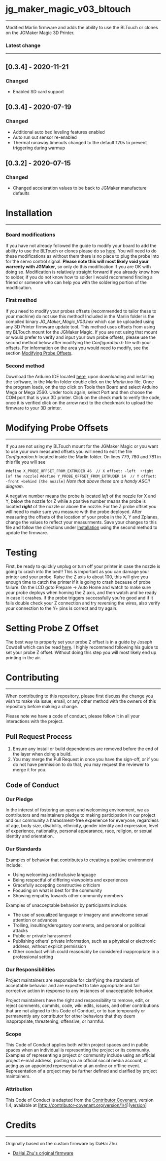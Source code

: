 # jg_maker_magic_v03_bltouch

***

Modified Marlin firmware and adds the ability to use the BLTouch or clones on the JGMaker Magic 3D Printer.
### Latest change

****
## [0.3.4] - 2020-11-21
### Changed
- Enabled SD card support

## [0.3.4] - 2020-07-19
### Changed
- Additional auto bed leveling features enabled
- Auto run out sensor re-enabled
- Thermal runaway timeouts changed to the default 120s to prevent triggering during warmup

## [0.3.2] - 2020-07-15
### Changed
- Changed acceleration values to be back to JGMaker manufacture defaults

# Installation

***

### Board modifications

If you have not already followed the guide to modify your board to add the ability to use the BLTouch or clones please do so [here](https://cnorton-webdev.github.io). You will need to do these modifications as without them there is no place to plug the probe into for the servo control signal. **Please note this will most likely void your warrenty with JGMaker**, so only do this modification if you are OK with doing so. Modification is relatively straight forward if you already know how to solder, if you do not know how to solder I would recommend finding a friend or someone who can help you with the soldering portion of the modification.

### First method

If you need to modify your probes offsets (recommended to tailor these to your machine) do not use this method! Included in the Marlin folder is the compiled binary *JG_Maker_Magic_V03.hex* which can be uploaded using any 3D Printer firmware update tool. This method uses offsets from using my BLTouch mount for the JGMaker Magic. If you are not using that mount or would prefer to verify and input your own probe offsets, please use the second method below after modifying the *Configuration.h* file with your offsets. For information on the area you would need to modify, see the section [Modifying Probe Offsets](https://github.com/cnorton-webdev/jg_maker_magic_v03_bltouch#modifying-probe-offsets).

### Second method

Download the Arduino IDE located [here](https://www.arduino.cc/en/Main/Software), upon downloading and installing the software, in the Marlin folder double click on the *Marlin.ino* file. Once the program loads, on the top click on Tools then Board and select Arduino Mega or Mega 2560. Under tools again, select Port and then choose the COM port that is your 3D printer. Click on the check mark to verify the code, once it is verified click on the arrow next to the checkmark to upload the firmware to your 3D printer.

# Modifying Probe Offsets

***

If you are not using my BLTouch mount for the JGMaker Magic or you want to use your own measured offsets you will need to edit the file *Configuration.h* located inside the Marlin folder. On lines 779, 780 and 781 in this file you will see

`#define X_PROBE_OFFSET_FROM_EXTRUDER 46  // X offset: -left  +right  [of the nozzle]`
`#define Y_PROBE_OFFSET_FROM_EXTRUDER 14  // Y offset: -front +behind [the nozzle]`
*Note that above these are a handy ASCII diagram.*

A negative number means the probe is located *left* of the nozzle for X and Y, below the nozzle for Z while a positive number means the probe is located ***right*** of the nozzle or above the nozzle. For the Z probe offset you will need to make sure you measure with the probe deployed. After measuring the offsets of the location of your probe in the X, Y and Zplanes, change the values to reflect your measurments. Save your changes to this file and follow the directions under [Installation](https://github.com/cnorton-webdev/jg_maker_magic_v03_bltouch#installation) using the second method to update the firmware.

# Testing

First, be ready to quickly unplug or turn off your printer in case the nozzle is going to crash into the bed!! This is important as you can damage your printer and your probe. Raise the Z axis to about 100, this will give you enough time to catch the printer if it is going to crash because of probe failure. On the LCD goto Prepare -> Auto Home and watch to make sure your probe deploys when homing the Z axis, and then watch and be ready in case it crashes. If the probe triggers successfully you're good and if it fails double check your Z connection and try reversing the wires, also verify your connection to the Y+ pins is correct and try again. 

# Setting Probe Z Offset

The best way to properly set your probe Z offset is in a guide by Joseph Cowdell which can be read [here](https://www.webcarpenter.com/blog/162-3D-Print---How-to-calibrate-Z-offset-with-a-BLTouch-bed-leveling-probe-sensor). I highly recommend following his guide to set your probe Z offset. Without doing this step you will most likely end up printing in the air.

# Contributing

***

When contributing to this repository, please first discuss the change you wish to make via issue,
email, or any other method with the owners of this repository before making a change. 

Please note we have a code of conduct, please follow it in all your interactions with the project.

## Pull Request Process

1. Ensure any install or build dependencies are removed before the end of the layer when doing a 
   build.
2. You may merge the Pull Request in once you have the sign-off, or if you 
   do not have permission to do that, you may request the reviewer to merge it for you.

## Code of Conduct

### Our Pledge

In the interest of fostering an open and welcoming environment, we as
contributors and maintainers pledge to making participation in our project and
our community a harassment-free experience for everyone, regardless of age, body
size, disability, ethnicity, gender identity and expression, level of experience,
nationality, personal appearance, race, religion, or sexual identity and
orientation.

### Our Standards

Examples of behavior that contributes to creating a positive environment
include:

* Using welcoming and inclusive language
* Being respectful of differing viewpoints and experiences
* Gracefully accepting constructive criticism
* Focusing on what is best for the community
* Showing empathy towards other community members

Examples of unacceptable behavior by participants include:

* The use of sexualized language or imagery and unwelcome sexual attention or
advances
* Trolling, insulting/derogatory comments, and personal or political attacks
* Public or private harassment
* Publishing others' private information, such as a physical or electronic
  address, without explicit permission
* Other conduct which could reasonably be considered inappropriate in a
  professional setting

### Our Responsibilities

Project maintainers are responsible for clarifying the standards of acceptable
behavior and are expected to take appropriate and fair corrective action in
response to any instances of unacceptable behavior.

Project maintainers have the right and responsibility to remove, edit, or
reject comments, commits, code, wiki edits, issues, and other contributions
that are not aligned to this Code of Conduct, or to ban temporarily or
permanently any contributor for other behaviors that they deem inappropriate,
threatening, offensive, or harmful.

### Scope

This Code of Conduct applies both within project spaces and in public spaces
when an individual is representing the project or its community. Examples of
representing a project or community include using an official project e-mail
address, posting via an official social media account, or acting as an appointed
representative at an online or offline event. Representation of a project may be
further defined and clarified by project maintainers.


### Attribution

This Code of Conduct is adapted from the [Contributor Covenant][homepage], version 1.4,
available at [http://contributor-covenant.org/version/1/4][version]

[homepage]: http://contributor-covenant.org
[version]: http://contributor-covenant.org/version/1/4/

# Credits

***

Originally based on the custom firmware by DaHai Zhu 
- [DaHai Zhu's original firmware](https://www.dropbox.com/sh/v7w7u2kmo34kw3u/AAAkNOoAhwuS59cOvrLWS9fDa?dl=0)